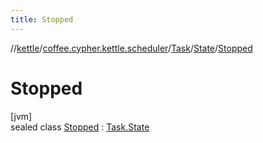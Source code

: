 ```yaml
---
title: Stopped
---
```

//[kettle](../../../../../index.html)/[coffee.cypher.kettle.scheduler](../../../index.html)/[Task](../../index.html)/[State](../index.html)/[Stopped](index.html)



# Stopped



[jvm]\
sealed class [Stopped](index.html) : [Task.State](../index.html)


